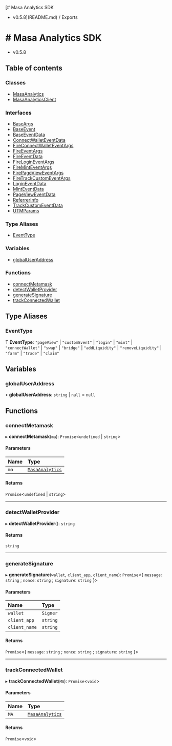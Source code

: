 [# Masa Analytics SDK
 - v0.5.8](README.md) / Exports

# # Masa Analytics SDK
 - v0.5.8

## Table of contents

### Classes

- [MasaAnalytics](classes/MasaAnalytics.md)
- [MasaAnalyticsClient](classes/MasaAnalyticsClient.md)

### Interfaces

- [BaseArgs](interfaces/BaseArgs.md)
- [BaseEvent](interfaces/BaseEvent.md)
- [BaseEventData](interfaces/BaseEventData.md)
- [ConnectWalletEventData](interfaces/ConnectWalletEventData.md)
- [FireConnectWalletEventArgs](interfaces/FireConnectWalletEventArgs.md)
- [FireEventArgs](interfaces/FireEventArgs.md)
- [FireEventData](interfaces/FireEventData.md)
- [FireLoginEventArgs](interfaces/FireLoginEventArgs.md)
- [FireMintEventArgs](interfaces/FireMintEventArgs.md)
- [FirePageViewEventArgs](interfaces/FirePageViewEventArgs.md)
- [FireTrackCustomEventArgs](interfaces/FireTrackCustomEventArgs.md)
- [LoginEventData](interfaces/LoginEventData.md)
- [MintEventData](interfaces/MintEventData.md)
- [PageViewEventData](interfaces/PageViewEventData.md)
- [ReferrerInfo](interfaces/ReferrerInfo.md)
- [TrackCustomEventData](interfaces/TrackCustomEventData.md)
- [UTMParams](interfaces/UTMParams.md)

### Type Aliases

- [EventType](modules.md#eventtype)

### Variables

- [globalUserAddress](modules.md#globaluseraddress)

### Functions

- [connectMetamask](modules.md#connectmetamask)
- [detectWalletProvider](modules.md#detectwalletprovider)
- [generateSignature](modules.md#generatesignature)
- [trackConnectedWallet](modules.md#trackconnectedwallet)

## Type Aliases

### EventType

Ƭ **EventType**: ``"pageView"`` \| ``"customEvent"`` \| ``"login"`` \| ``"mint"`` \| ``"connectWallet"`` \| ``"swap"`` \| ``"bridge"`` \| ``"addLiquidity"`` \| ``"removeLiquidity"`` \| ``"farm"`` \| ``"trade"`` \| ``"claim"``

## Variables

### globalUserAddress

• **globalUserAddress**: `string` \| ``null`` = `null`

## Functions

### connectMetamask

▸ **connectMetamask**(`ma`): `Promise`\<`undefined` \| `string`\>

#### Parameters

| Name | Type |
| :------ | :------ |
| `ma` | [`MasaAnalytics`](classes/MasaAnalytics.md) |

#### Returns

`Promise`\<`undefined` \| `string`\>

___

### detectWalletProvider

▸ **detectWalletProvider**(): `string`

#### Returns

`string`

___

### generateSignature

▸ **generateSignature**(`wallet`, `client_app`, `client_name`): `Promise`\<\{ `message`: `string` ; `nonce`: `string` ; `signature`: `string`  }\>

#### Parameters

| Name | Type |
| :------ | :------ |
| `wallet` | `Signer` |
| `client_app` | `string` |
| `client_name` | `string` |

#### Returns

`Promise`\<\{ `message`: `string` ; `nonce`: `string` ; `signature`: `string`  }\>

___

### trackConnectedWallet

▸ **trackConnectedWallet**(`MA`): `Promise`\<`void`\>

#### Parameters

| Name | Type |
| :------ | :------ |
| `MA` | [`MasaAnalytics`](classes/MasaAnalytics.md) |

#### Returns

`Promise`\<`void`\>
